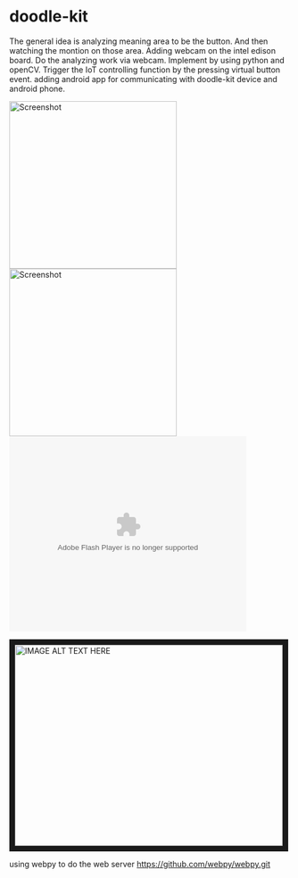 # doodle-kit
The general idea is analyzing meaning area to be the button. And then watching the montion on those area.
Adding webcam on the intel edison board. Do the analyzing work via webcam. Implement by using python and openCV.
Trigger the IoT controlling function by the pressing virtual button event.
adding android app for communicating with doodle-kit device and android phone.


<img src="https://vincentcwblog.files.wordpress.com/2017/01/original_1483976432-9347739.jpg?w=350&h=&crop=1" height="300" alt="Screenshot"/>
<img src="https://vincentcwblog.files.wordpress.com/2017/01/leanring_vb_1483976717-676635.jpg?w=350&h=&crop=1" height="300" alt="Screenshot"/>

<object width="425" height="350">
  <param name="movie" value="https://www.youtube.com/embed/9_rEW2XHS70" />
  <param name="wmode" value="transparent" />
  <embed src="https://www.youtube.com/embed/9_rEW2XHS70"
         type="application/x-shockwave-flash"
         wmode="transparent" width="425" height="350" />
</object>

<a href="http://www.youtube.com/watch?feature=player_embedded&v=9_rEW2XHS70
" target="_blank"><img src="http://img.youtube.com/vi/9_rEW2XHS70/0.jpg" 
alt="IMAGE ALT TEXT HERE" width="480" height="360" border="10" /></a>

using webpy to do the web server   https://github.com/webpy/webpy.git
